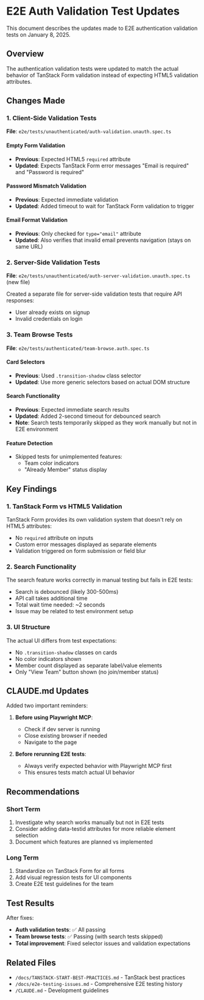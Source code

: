 # E2E Auth Validation Test Updates

This document describes the updates made to E2E authentication validation tests on January 8, 2025.

## Overview

The authentication validation tests were updated to match the actual behavior of TanStack Form validation instead of expecting HTML5 validation attributes.

## Changes Made

### 1. Client-Side Validation Tests

**File**: `e2e/tests/unauthenticated/auth-validation.unauth.spec.ts`

#### Empty Form Validation

- **Previous**: Expected HTML5 `required` attribute
- **Updated**: Expects TanStack Form error messages "Email is required" and "Password is required"

#### Password Mismatch Validation

- **Previous**: Expected immediate validation
- **Updated**: Added timeout to wait for TanStack Form validation to trigger

#### Email Format Validation

- **Previous**: Only checked for `type="email"` attribute
- **Updated**: Also verifies that invalid email prevents navigation (stays on same URL)

### 2. Server-Side Validation Tests

**File**: `e2e/tests/unauthenticated/auth-server-validation.unauth.spec.ts` (new file)

Created a separate file for server-side validation tests that require API responses:

- User already exists on signup
- Invalid credentials on login

### 3. Team Browse Tests

**File**: `e2e/tests/authenticated/team-browse.auth.spec.ts`

#### Card Selectors

- **Previous**: Used `.transition-shadow` class selector
- **Updated**: Use more generic selectors based on actual DOM structure

#### Search Functionality

- **Previous**: Expected immediate search results
- **Updated**: Added 2-second timeout for debounced search
- **Note**: Search tests temporarily skipped as they work manually but not in E2E environment

#### Feature Detection

- Skipped tests for unimplemented features:
  - Team color indicators
  - "Already Member" status display

## Key Findings

### 1. TanStack Form vs HTML5 Validation

TanStack Form provides its own validation system that doesn't rely on HTML5 attributes:

- No `required` attribute on inputs
- Custom error messages displayed as separate elements
- Validation triggered on form submission or field blur

### 2. Search Functionality

The search feature works correctly in manual testing but fails in E2E tests:

- Search is debounced (likely 300-500ms)
- API call takes additional time
- Total wait time needed: ~2 seconds
- Issue may be related to test environment setup

### 3. UI Structure

The actual UI differs from test expectations:

- No `.transition-shadow` classes on cards
- No color indicators shown
- Member count displayed as separate label/value elements
- Only "View Team" button shown (no join/member status)

## CLAUDE.md Updates

Added two important reminders:

1. **Before using Playwright MCP**:
   - Check if dev server is running
   - Close existing browser if needed
   - Navigate to the page

2. **Before rerunning E2E tests**:
   - Always verify expected behavior with Playwright MCP first
   - This ensures tests match actual UI behavior

## Recommendations

### Short Term

1. Investigate why search works manually but not in E2E tests
2. Consider adding data-testid attributes for more reliable element selection
3. Document which features are planned vs implemented

### Long Term

1. Standardize on TanStack Form for all forms
2. Add visual regression tests for UI components
3. Create E2E test guidelines for the team

## Test Results

After fixes:

- **Auth validation tests**: ✅ All passing
- **Team browse tests**: ✅ Passing (with search tests skipped)
- **Total improvement**: Fixed selector issues and validation expectations

## Related Files

- `/docs/TANSTACK-START-BEST-PRACTICES.md` - TanStack best practices
- `/docs/e2e-testing-issues.md` - Comprehensive E2E testing history
- `/CLAUDE.md` - Development guidelines
